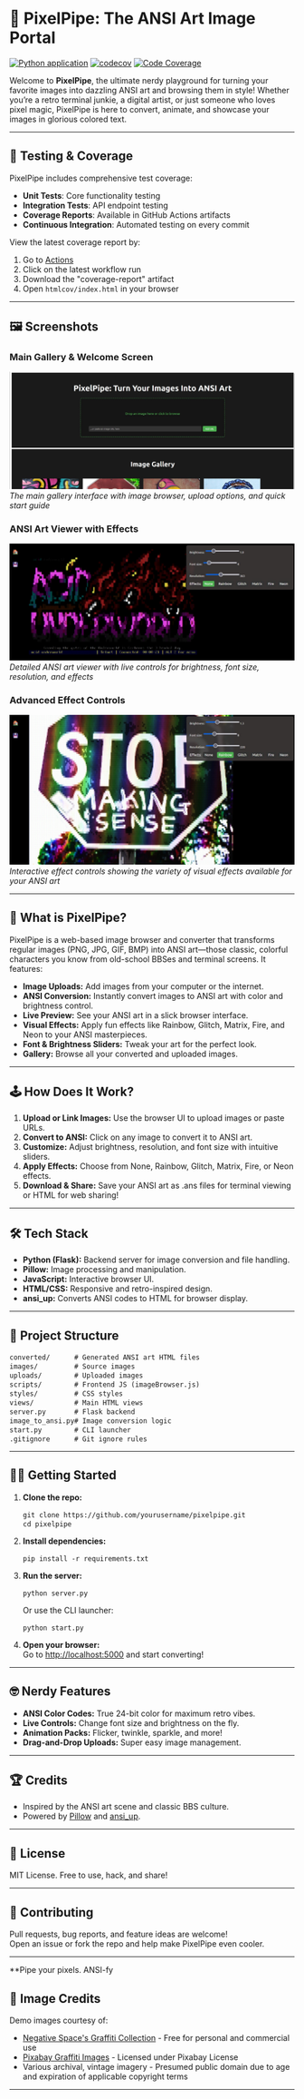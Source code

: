 # 🎨 PixelPipe: The ANSI Art Image Portal

[![Python application](https://github.com/yourusername/PixelPipe/workflows/Python%20application/badge.svg)](https://github.com/yourusername/PixelPipe/actions)
[![codecov](https://codecov.io/gh/yourusername/PixelPipe/branch/main/graph/badge.svg)](https://codecov.io/gh/yourusername/PixelPipe)
[![Code Coverage](https://img.shields.io/badge/Coverage-View%20Report-blue)](https://github.com/yourusername/PixelPipe/actions)

Welcome to **PixelPipe**, the ultimate nerdy playground for turning your favorite images into dazzling ANSI art and browsing them in style! Whether you’re a retro terminal junkie, a digital artist, or just someone who loves pixel magic, PixelPipe is here to convert, animate, and showcase your images in glorious colored text.

---

## 🧪 Testing & Coverage

PixelPipe includes comprehensive test coverage:

- **Unit Tests**: Core functionality testing
- **Integration Tests**: API endpoint testing  
- **Coverage Reports**: Available in GitHub Actions artifacts
- **Continuous Integration**: Automated testing on every commit

View the latest coverage report by:
1. Go to [Actions](https://github.com/yourusername/PixelPipe/actions)
2. Click on the latest workflow run
3. Download the "coverage-report" artifact
4. Open `htmlcov/index.html` in your browser

---

## 🖼️ Screenshots

### Main Gallery & Welcome Screen
![PixelPipe Main Interface](static/screenshot_1.jpg)
*The main gallery interface with image browser, upload options, and quick start guide*

### ANSI Art Viewer with Effects
![ANSI Art Display](static/screenshot_2.jpg)
*Detailed ANSI art viewer with live controls for brightness, font size, resolution, and effects*

### Advanced Effect Controls
![Effect Controls Interface](static/screenshot_3.jpg)
*Interactive effect controls showing the variety of visual effects available for your ANSI art*

---

## 🚀 What is PixelPipe?

PixelPipe is a web-based image browser and converter that transforms regular images (PNG, JPG, GIF, BMP) into ANSI art—those classic, colorful characters you know from old-school BBSes and terminal screens. It features:

- **Image Uploads:** Add images from your computer or the internet.
- **ANSI Conversion:** Instantly convert images to ANSI art with color and brightness control.
- **Live Preview:** See your ANSI art in a slick browser interface.
- **Visual Effects:** Apply fun effects like Rainbow, Glitch, Matrix, Fire, and Neon to your ANSI masterpieces.
- **Font & Brightness Sliders:** Tweak your art for the perfect look.
- **Gallery:** Browse all your converted and uploaded images.

---

## 🕹️ How Does It Work?

1. **Upload or Link Images:** Use the browser UI to upload images or paste URLs.
2. **Convert to ANSI:** Click on any image to convert it to ANSI art.
3. **Customize:** Adjust brightness, resolution, and font size with intuitive sliders.
4. **Apply Effects:** Choose from None, Rainbow, Glitch, Matrix, Fire, or Neon effects.
5. **Download & Share:** Save your ANSI art as .ans files for terminal viewing or HTML for web sharing!

---

## 🛠️ Tech Stack

- **Python (Flask):** Backend server for image conversion and file handling.
- **Pillow:** Image processing and manipulation.
- **JavaScript:** Interactive browser UI.
- **HTML/CSS:** Responsive and retro-inspired design.
- **ansi_up:** Converts ANSI codes to HTML for browser display.

---

## 📂 Project Structure

```
converted/      # Generated ANSI art HTML files
images/         # Source images
uploads/        # Uploaded images
scripts/        # Frontend JS (imageBrowser.js)
styles/         # CSS styles
views/          # Main HTML views
server.py       # Flask backend
image_to_ansi.py# Image conversion logic
start.py        # CLI launcher
.gitignore      # Git ignore rules
```

---

## 🧑‍💻 Getting Started

1. **Clone the repo:**
   ```
   git clone https://github.com/yourusername/pixelpipe.git
   cd pixelpipe
   ```

2. **Install dependencies:**
   ```
   pip install -r requirements.txt
   ```

3. **Run the server:**
   ```
   python server.py
   ```
   Or use the CLI launcher:
   ```
   python start.py
   ```

4. **Open your browser:**  
   Go to [http://localhost:5000](http://localhost:5000) and start converting!

---

## 🤓 Nerdy Features

- **ANSI Color Codes:** True 24-bit color for maximum retro vibes.
- **Live Controls:** Change font size and brightness on the fly.
- **Animation Packs:** Flicker, twinkle, sparkle, and more!
- **Drag-and-Drop Uploads:** Super easy image management.

---

## 🏆 Credits

- Inspired by the ANSI art scene and classic BBS culture.
- Powered by [Pillow](https://python-pillow.org/) and [ansi_up](https://github.com/drudru/ansi_up).

---

## 📜 License

MIT License. Free to use, hack, and share!

---

## 💾 Contributing

Pull requests, bug reports, and feature ideas are welcome!  
Open an issue or fork the repo and help make PixelPipe even cooler.

---

**Pipe your pixels. ANSI-fy

## 🎨 Image Credits

Demo images courtesy of:
- [Negative Space's Graffiti Collection](https://negativespace.co/collection/graffiti/) - Free for personal and commercial use
- [Pixabay Graffiti Images](https://pixabay.com/images/search/graffiti/) - Licensed under Pixabay License
- Various archival, vintage imagery - Presumed public domain due to age and expiration of applicable copyright terms
---